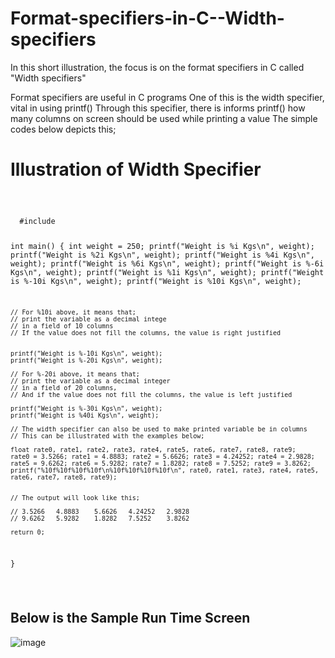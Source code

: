 # Format-specifiers-in-C--Width-specifiers
In this short illustration, the focus is on the format specifiers in C called "Width specifiers"

Format specifiers are useful in C programs
One of this is the width specifier, vital in using printf()
Through this specifier, there is informs printf() how many columns on screen
should be used while printing a value
The simple codes below depicts this;

# Illustration of Width Specifier
<code>
  <pre>
  #include <stdio.h>

int main()
{
    int weight = 250;
    printf("Weight is %i Kgs\n", weight);
    printf("Weight is %2i Kgs\n", weight);
    printf("Weight is %4i Kgs\n", weight);
    printf("Weight is %6i Kgs\n", weight);
    printf("Weight is %-6i Kgs\n", weight);
    printf("Weight is %1i Kgs\n", weight);
    printf("Weight is %-10i Kgs\n", weight);
    printf("Weight is %10i Kgs\n", weight);   
    
    // For %10i above, it means that;
    // print the variable as a decimal intege
    // in a field of 10 columns
    // If the value does not fill the columns, the value is right justified


    printf("Weight is %-10i Kgs\n", weight);
    printf("Weight is %-20i Kgs\n", weight);

    // For %-20i above, it means that;
    // print the variable as a decimal integer
    // in a field of 20 columns,
    // And if the value does not fill the columns, the value is left justified

    printf("Weight is %-30i Kgs\n", weight);
    printf("Weight is %40i Kgs\n", weight);
    
    // The width specifier can also be used to make printed variable be in columns
    // This can be illustrated with the examples below;
    
    float rate0, rate1, rate2, rate3, rate4, rate5, rate6, rate7, rate8, rate9;
    rate0 = 3.5266; rate1 = 4.8883; rate2 = 5.6626; rate3 = 4.24252; rate4 = 2.9828;
    rate5 = 9.6262; rate6 = 5.9282; rate7 = 1.8282; rate8 = 7.5252; rate9 = 3.8262;
    printf("%10f%10f%10f%10f\n%10f%10f%10f%10f\n", rate0, rate1, rate3, rate4, rate5, rate6, rate7, rate8, rate9);
    
    
    // The output will look like this;
    
    // 3.5266   4.8883    5.6626   4.24252   2.9828
    // 9.6262   5.9282    1.8282   7.5252    3.8262

    return 0;
}
  </pre>
</code>

## Below is the Sample Run Time Screen
![image](https://user-images.githubusercontent.com/77758884/132588180-d0130695-0da5-4ec3-b6ea-ea15c39d61b9.png)

